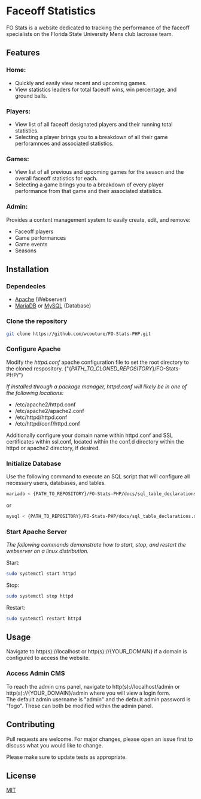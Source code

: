 # Faceoff Statistics

FO Stats is a website dedicated to tracking the performance of the faceoff specialists on the Florida State University Mens club lacrosse team.

## Features

### Home:
- Quickly and easily view recent and upcoming games.
- View statistics leaders for total faceoff wins, win percentage, and ground balls.

### Players:
- View list of all faceoff designated players and their running total statistics.
- Selecting a player brings you to a breakdown of all their game perforamnces and associated statistics.

### Games:
- View list of all previous and upcoming games for the season and the overall faceoff statistics for each.
- Selecting a game brings you to a breakdown of every player performance from that game and their associated statistics.

### Admin:
Provides a content management system to easily create, edit, and remove:
- Faceoff players
- Game performances
- Game events
- Seasons

## Installation

### Dependecies
* [Apache](https://httpd.apache.org/) (Webserver)
* [MariaDB](https://mariadb.org/) or [MySQL](https://www.mysql.com/) (Database)

### Clone the repository
```bash
git clone https://github.com/wcouture/FO-Stats-PHP.git
```

### Configure Apache 
Modify the <i>httpd.conf</i> apache configuration file to set the root directory to the cloned respository. ("{<i>PATH_TO_CLONED_REPOSITORY</i>}/FO-Stats-PHP/")<br>

<i>If installed through a package manager, httpd.conf will likely be in one of the following locations:</i>
* /etc/apache2/httpd.conf
* /etc/apache2/apache2.conf
* /etc/httpd/httpd.conf
* /etc/httpd/conf/httpd.conf

Additionally configure your domain name within httpd.conf and SSL certificates within ssl.conf, located within the conf.d directory within the httpd or apache2 directory, if desired.

### Initialize Database
Use the following command to execute an SQL script that will configure all necessary users, databases, and tables.
```bash
mariadb < {PATH_TO_REPOSITORY}/FO-Stats-PHP/docs/sql_table_declarations.sql
```
or
```bash
mysql < {PATH_TO_REPOSITORY}/FO-Stats-PHP/docs/sql_table_declarations.sql
```

### Start Apache Server
<i>The following commands demonstrate how to start, stop, and restart the webserver on a linux distribution.</i><br>

Start:
```bash
sudo systemctl start httpd
```
Stop:
```bash
sudo systemctl stop httpd
```
Restart:
```bash
sudo systemctl restart httpd
```

## Usage
Navigate to http(s)://localhost or http(s)://{YOUR_DOMAIN} if a domain is configured to access the website.

### Access Admin CMS
To reach the admin cms panel, navigate to http(s)://localhost/admin or http(s)://{YOUR_DOMAIN}/admin where you will view a login form.<br>The default admin username is "admin" and the default admin password is "fogo". These can both be modified within the admin panel.

## Contributing

Pull requests are welcome. For major changes, please open an issue first
to discuss what you would like to change.

Please make sure to update tests as appropriate.

## License

[MIT](https://choosealicense.com/licenses/mit/)